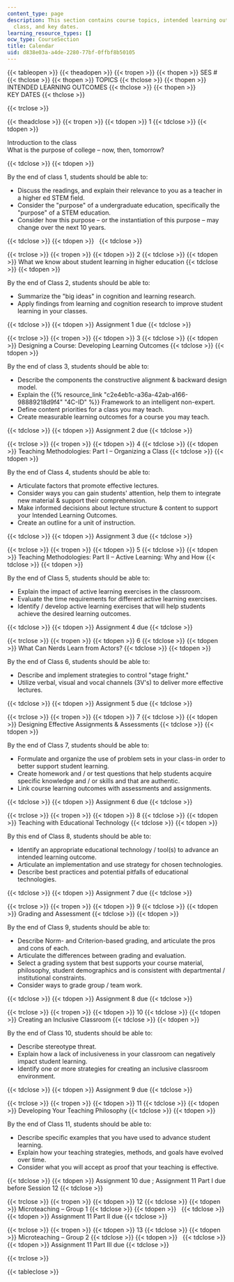 ```yaml
---
content_type: page
description: This section contains course topics, intended learning outcomes for each
  class, and key dates.
learning_resource_types: []
ocw_type: CourseSection
title: Calendar
uid: d838e03a-a4de-2280-77bf-0ffbf8b50105
---
```


{{< tableopen >}}
{{< theadopen >}}
{{< tropen >}}
{{< thopen >}}
SES #
{{< thclose >}}
{{< thopen >}}
TOPICS
{{< thclose >}}
{{< thopen >}}
INTENDED LEARNING OUTCOMES
{{< thclose >}}
{{< thopen >}}
KEY DATES
{{< thclose >}}

{{< trclose >}}

{{< theadclose >}}
{{< tropen >}}
{{< tdopen >}}
1
{{< tdclose >}}
{{< tdopen >}}


Introduction to the class  
What is the purpose of college – now, then, tomorrow?


{{< tdclose >}}
{{< tdopen >}}


By the end of class 1, students should be able to:

*   Discuss the readings, and explain their relevance to you as a teacher in a higher ed STEM field.
*   Consider the "purpose" of a undergraduate education, specifically the "purpose" of a STEM education.
*   Consider how this purpose – or the instantiation of this purpose – may change over the next 10 years.


{{< tdclose >}}
{{< tdopen >}}
 
{{< tdclose >}}

{{< trclose >}}
{{< tropen >}}
{{< tdopen >}}
2
{{< tdclose >}}
{{< tdopen >}}
What we know about student learning in higher education
{{< tdclose >}}
{{< tdopen >}}


By the end of Class 2, students should be able to:

*   Summarize the "big ideas" in cognition and learning research.
*   Apply findings from learning and cognition research to improve student learning in your classes.


{{< tdclose >}}
{{< tdopen >}}
Assignment 1 due
{{< tdclose >}}

{{< trclose >}}
{{< tropen >}}
{{< tdopen >}}
3
{{< tdclose >}}
{{< tdopen >}}
Designing a Course: Developing Learning Outcomes
{{< tdclose >}}
{{< tdopen >}}


By the end of class 3, students should be able to:

*   Describe the components the constructive alignment & backward design model.
*   Explain the {{% resource_link "c2e4eb1c-a36a-42ab-a166-98889218d9f4" "4C-ID" %}} Framework to an intelligent non-expert.
*   Define content priorities for a class you may teach.
*   Create measurable learning outcomes for a course you may teach.


{{< tdclose >}}
{{< tdopen >}}
Assignment 2 due
{{< tdclose >}}

{{< trclose >}}
{{< tropen >}}
{{< tdopen >}}
4
{{< tdclose >}}
{{< tdopen >}}
Teaching Methodologies: Part I – Organizing a Class
{{< tdclose >}}
{{< tdopen >}}


By the end of Class 4, students should be able to:

*   Articulate factors that promote effective lectures.
*   Consider ways you can gain students' attention, help them to integrate new material & support their comprehension.
*   Make informed decisions about lecture structure & content to support your Intended Learning Outcomes.
*   Create an outline for a unit of instruction.


{{< tdclose >}}
{{< tdopen >}}
Assignment 3 due
{{< tdclose >}}

{{< trclose >}}
{{< tropen >}}
{{< tdopen >}}
5
{{< tdclose >}}
{{< tdopen >}}
Teaching Methodologies: Part II – Active Learning: Why and How
{{< tdclose >}}
{{< tdopen >}}


By the end of Class 5, students should be able to:

*   Explain the impact of active learning exercises in the classroom.
*   Evaluate the time requirements for different active learning exercises.
*   Identify / develop active learning exercises that will help students achieve the desired learning outcomes.


{{< tdclose >}}
{{< tdopen >}}
Assignment 4 due
{{< tdclose >}}

{{< trclose >}}
{{< tropen >}}
{{< tdopen >}}
6
{{< tdclose >}}
{{< tdopen >}}
What Can Nerds Learn from Actors?
{{< tdclose >}}
{{< tdopen >}}


By the end of Class 6, students should be able to:

*   Describe and implement strategies to control "stage fright."
*   Utilize verbal, visual and vocal channels (3V's) to deliver more effective lectures.


{{< tdclose >}}
{{< tdopen >}}
Assignment 5 due
{{< tdclose >}}

{{< trclose >}}
{{< tropen >}}
{{< tdopen >}}
7
{{< tdclose >}}
{{< tdopen >}}
Designing Effective Assignments & Assessments
{{< tdclose >}}
{{< tdopen >}}


By the end of Class 7, students should be able to:

*   Formulate and organize the use of problem sets in your class-in order to better support student learning.
*   Create homework and / or test questions that help students acquire specific knowledge and / or skills and that are authentic.
*   Link course learning outcomes with assessments and assignments.


{{< tdclose >}}
{{< tdopen >}}
Assignment 6 due
{{< tdclose >}}

{{< trclose >}}
{{< tropen >}}
{{< tdopen >}}
8
{{< tdclose >}}
{{< tdopen >}}
Teaching with Educational Technology
{{< tdclose >}}
{{< tdopen >}}


By this end of Class 8, students should be able to:

*   Identify an appropriate educational technology / tool(s) to advance an intended learning outcome.
*   Articulate an implementation and use strategy for chosen technologies.
*   Describe best practices and potential pitfalls of educational technologies.


{{< tdclose >}}
{{< tdopen >}}
Assignment 7 due
{{< tdclose >}}

{{< trclose >}}
{{< tropen >}}
{{< tdopen >}}
9
{{< tdclose >}}
{{< tdopen >}}
Grading and Assessment
{{< tdclose >}}
{{< tdopen >}}


By the end of Class 9, students should be able to:

*   Describe Norm- and Criterion-based grading, and articulate the pros and cons of each.
*   Articulate the differences between grading and evaluation.
*   Select a grading system that best supports your course material, philosophy, student demographics and is consistent with departmental / institutional constraints.
*   Consider ways to grade group / team work.


{{< tdclose >}}
{{< tdopen >}}
Assignment 8 due
{{< tdclose >}}

{{< trclose >}}
{{< tropen >}}
{{< tdopen >}}
10
{{< tdclose >}}
{{< tdopen >}}
Creating an Inclusive Classroom
{{< tdclose >}}
{{< tdopen >}}


By the end of Class 10, students should be able to:

*   Describe stereotype threat.
*   Explain how a lack of inclusiveness in your classroom can negatively impact student learning.
*   Identify one or more strategies for creating an inclusive classroom environment.


{{< tdclose >}}
{{< tdopen >}}
Assignment 9 due
{{< tdclose >}}

{{< trclose >}}
{{< tropen >}}
{{< tdopen >}}
11
{{< tdclose >}}
{{< tdopen >}}
Developing Your Teaching Philosophy
{{< tdclose >}}
{{< tdopen >}}


By the end of Class 11, students should be able to:

*   Describe specific examples that you have used to advance student learning.
*   Explain how your teaching strategies, methods, and goals have evolved over time.
*   Consider what you will accept as proof that your teaching is effective.


{{< tdclose >}}
{{< tdopen >}}
Assignment 10 due ; Assignment 11 Part I due before Session 12
{{< tdclose >}}

{{< trclose >}}
{{< tropen >}}
{{< tdopen >}}
12
{{< tdclose >}}
{{< tdopen >}}
Microteaching – Group 1
{{< tdclose >}}
{{< tdopen >}}
 
{{< tdclose >}}
{{< tdopen >}}
Assignment 11 Part II due
{{< tdclose >}}

{{< trclose >}}
{{< tropen >}}
{{< tdopen >}}
13
{{< tdclose >}}
{{< tdopen >}}
Microteaching – Group 2
{{< tdclose >}}
{{< tdopen >}}
 
{{< tdclose >}}
{{< tdopen >}}
Assignment 11 Part III due
{{< tdclose >}}

{{< trclose >}}

{{< tableclose >}}